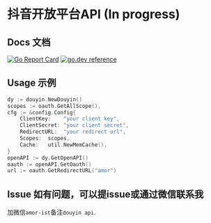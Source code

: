 # 抖音开放平台API (In progress)

## Docs 文档

[![Go Report Card](https://goreportcard.com/badge/github.com/amorist/douyin)](https://goreportcard.com/report/github.com/amorist/douyin)
[![go.dev reference](https://img.shields.io/badge/go.dev-reference-007d9c?logo=go&logoColor=white&style=flat-square)](https://pkg.go.dev/github.com/amorist/douyin?tab=doc)

## Usage 示例

```go
dy := douyin.NewDouyin()
scopes := oauth.GetAllScope(),
cfg := &config.Config{
    ClientKey:    "your client key",
    ClientSecret: "your client secret",
    RedirectURL:  "your redirect url",
    Scopes:  scopes,
    Cache:   util.NewMemCache(),
}
openAPI := dy.GetOpenAPI()
oauth := openAPI.GetOauth()
url := oauth.GetRedirectURL("amor")
```

## Issue 如有问题，可以提issue或通过微信联系我

加微信`amor-ist`备注`douyin api`.
